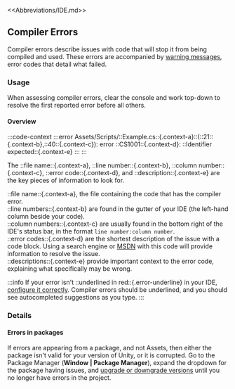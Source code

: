 <<Abbreviations/IDE.md>>
## Compiler Errors

Compiler errors describe issues with code that will stop it from being compiled and used.
These errors are accompanied by [warning messages](https://docs.microsoft.com/en-us/dotnet/csharp/language-reference/compiler-messages/), error codes that detail what failed.

### Usage
When assessing compiler errors, clear the console and work top-down to resolve the first reported error before all others.

#### Overview

:::code-context
:::error
Assets/Scripts/::Example.cs::{.context-a}::(::21::{.context-b},::40::{.context-c}): error ::CS1001::{.context-d}: ::Identifier expected::{.context-e}
:::
:::

The ::file name::{.context-a}, ::line number::{.context-b}, ::column number::{.context-c}, ::error code::{.context-d}, and ::description::{.context-e} are the key pieces of information to look for.

::file name::{.context-a}, the file containing the code that has the compiler error.  
::line numbers::{.context-b} are found in the gutter of your IDE (the left-hand column beside your code).  
::column numbers::{.context-c} are usually found in the bottom right of the IDE's status bar, in the format `line number:column number`.  
::error codes::{.context-d} are the shortest description of the issue with a code block. Using a search engine or [MSDN](https://docs.microsoft.com/en-us/dotnet/csharp/language-reference/compiler-messages/) with this code will provide information to resolve the issue.  
::descriptions::{.context-e} provide important context to the error code, explaining what specifically may be wrong.  

:::info
If your error isn't ::underlined in red::{.error-underline} in your IDE, [configure it correctly](../IDE%20Configuration.md).
Compiler errors should be underlined, and you should see autocompleted suggestions as you type.
:::

### Details
#### Errors in packages
If errors are appearing from a package, and not Assets, then either the package isn't valid for your version of Unity, or it is corrupted.
Go to the Package Manager (**Window | Package Manager**), expand the dropdown for the package having issues, and [upgrade or downgrade versions](https://docs.unity3d.com/Manual/upm-ui-update.html) until you no longer have errors in the project.
